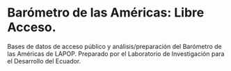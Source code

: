# Barómetro de las Américas: Libre Acceso.
Bases de datos de acceso público y análisis/preparación del Barómetro de las Américas de LAPOP. Preparado por el Laboratorio de Investigación para el Desarrollo del Ecuador. 

